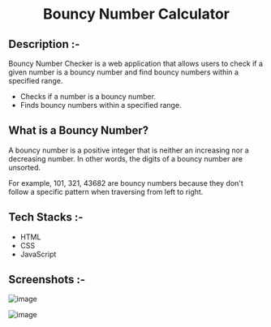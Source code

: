 # <p align="center">Bouncy Number Calculator</p>

## Description :-

Bouncy Number Checker is a web application that allows users to check if a given number is a bouncy number and find bouncy numbers within a specified range.

* Checks if a number is a bouncy number.
* Finds bouncy numbers within a specified range.

## What is a Bouncy Number?

A bouncy number is a positive integer that is neither an increasing nor a decreasing number. In other words, the digits of a bouncy number are unsorted.

For example, 101, 321, 43682 are bouncy numbers because they don't follow a specific pattern when traversing from left to right.

## Tech Stacks :-

- HTML
- CSS
- JavaScript

## Screenshots :-

![image](https://github.com/Rakesh9100/CalcDiverse/assets/125949765/3e328c30-30b5-41d3-8ac0-c4f9a28f2038)

![image](https://github.com/Rakesh9100/CalcDiverse/assets/125949765/e8149259-4a5c-43db-8363-de4aafb5c0b5)
